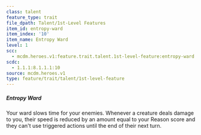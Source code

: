 ```yaml
---
class: talent
feature_type: trait
file_dpath: Talent/1st-Level Features
item_id: entropy-ward
item_index: '10'
item_name: Entropy Ward
level: 1
scc:
  - mcdm.heroes.v1:feature.trait.talent.1st-level-feature:entropy-ward
scdc:
  - 1.1.1:8.1.1.1:10
source: mcdm.heroes.v1
type: feature/trait/talent/1st-level-feature
---
```


##### Entropy Ward

Your ward slows time for your enemies. Whenever a creature deals damage to you, their speed is reduced by an amount equal to your Reason score and they can't use triggered actions until the end of their next turn.
